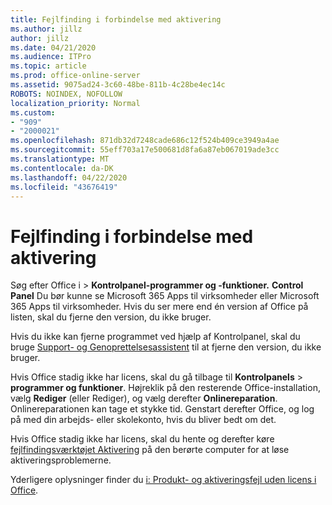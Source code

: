 ```yaml
---
title: Fejlfinding i forbindelse med aktivering
ms.author: jillz
author: jillz
ms.date: 04/21/2020
ms.audience: ITPro
ms.topic: article
ms.prod: office-online-server
ms.assetid: 9075ad24-3c60-48be-811b-4c28be4ec14c
ROBOTS: NOINDEX, NOFOLLOW
localization_priority: Normal
ms.custom:
- "909"
- "2000021"
ms.openlocfilehash: 871db32d7248cade686c12f524b409ce3949a4ae
ms.sourcegitcommit: 55eff703a17e500681d8fa6a87eb067019ade3cc
ms.translationtype: MT
ms.contentlocale: da-DK
ms.lasthandoff: 04/22/2020
ms.locfileid: "43676419"
---
```

# <a name="activation-troubleshooting"></a>Fejlfinding i forbindelse med aktivering

Søg efter Office i \> **Kontrolpanel-programmer og -funktioner.** **Control Panel** Du bør kunne se Microsoft 365 Apps til virksomheder eller Microsoft 365 Apps til virksomheder. Hvis du ser mere end én version af Office på listen, skal du fjerne den version, du ikke bruger.
  
Hvis du ikke kan fjerne programmet ved hjælp af Kontrolpanel, skal du bruge [Support- og Genoprettelsesassistent](https://aka.ms/SARA-OfficeUninstall-Alchemy) til at fjerne den version, du ikke bruger.
  
Hvis Office stadig ikke har licens, skal du gå tilbage til **Kontrolpanels** \> **programmer og funktioner**. Højreklik på den resterende Office-installation, vælg **Rediger** (eller Rediger), og vælg derefter **Onlinereparation**. Onlinereparationen kan tage et stykke tid. Genstart derefter Office, og log på med din arbejds- eller skolekonto, hvis du bliver bedt om det.
  
Hvis Office stadig ikke har licens, skal du hente og derefter køre [fejlfindingsværktøjet Aktivering](https://aka.ms/SARA-OfficeActivation-Alchemy) på den berørte computer for at løse aktiveringsproblemerne.
  
Yderligere oplysninger finder du [i: Produkt- og aktiveringsfejl uden licens i Office](https://support.office.com/article/0d23d3c0-c19c-4b2f-9845-5344fedc4380).
